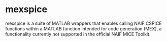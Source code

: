 # mexspice
mexspice is a suite of MATLAB wrappers that enables calling NAIF CSPICE functions within a MATLAB function intended for code generation (MEX), a functionality currently not supported in the official NAIF MICE Toolkit.
